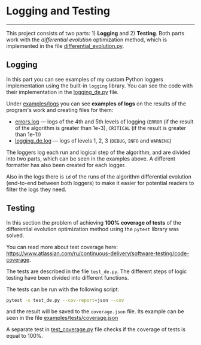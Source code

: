 # Logging and Testing

---

This project consists of two parts: 1) **Logging** and 2) **Testing**. Both parts
work with the _differential evolution_ optimization method, which is implemented in the file
[differential_evolution.py](./differential_evolution.py).

## Logging

In this part you can see examples of my custom Python loggers implementation
using the built-in `logging` library. You can see the code with their implementation 
in the [logging_de.py](./logging_de.py) file.

Under [examples/logs](./examples/logs) you can see **examples of logs**
on the results of the program's work and creating files for them:
* [errors.log](./examples/logs/errors.log) — logs of the 4th and 5th levels of
logging (`ERROR` (if the result of the algorithm is greater than 1e-3), `CRITICAL`
(if the result is greater than 1e-1))
* [logging_de.log](./examples/logs/logging_de.log) — logs of levels 1, 2, 3
  (`DEBUG`, `INFO` and `WARNING`)

The loggers log each run and logical step of the algorithm, and are divided 
into two parts, which can be seen in the examples above. 
A different formatter has also been created for each logger.

Also in the logs there is `id` of the runs of the algorithm differential evolution 
(end-to-end between both loggers) to make it easier for potential readers to 
filter the logs they need.

## Testing

In this section the problem of achieving **100% coverage of tests** of the 
differential evolution optimization method using the `pytest` library was solved.

You can read more about test coverage here: https://www.atlassian.com/ru/continuous-delivery/software-testing/code-coverage.

The tests are described in the file `test_de.py`. 
The different steps of logic testing have been divided into different functions.

The tests can be run with the following script:
```bash
pytest -s test_de.py --cov-report=json --cov
```

and the result will be saved to the `coverage.json` file.
Its example can be seen in the file [examples/tests/coverage.json](./examples/tests/coverage.json)

A separate test in [test_coverage.py](./test_coverage.py) file 
checks if the coverage of tests is equal to 100%.
